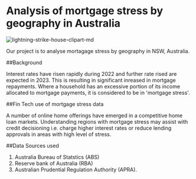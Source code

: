 # Analysis of mortgage stress by geography in Australia


![lightning-strike-house-clipart-md](https://user-images.githubusercontent.com/119761709/217181369-51061235-c5c3-4efc-9c4a-85b3a8e82045.png)

Our project is to analyse mortagage stress by geography in NSW, Australia. 

##Background

Interest rates have risen rapidly during 2022 and further rate rised are expected in 2023.  This is resulting in significant inreased in mortgage repayments.  Where a household has an excessive portion of its income allocated to mortgage payments, it is considered to be in 'mortgage stress'.

##Fin Tech use of mortgage stress data

A number of online home offerings have emerged in a competitive home loan markets.  Understanding regions with mortgage stress may assist with credit decisioning i.e. charge higher interest rates or reduce lending approvals in areas with high level of stress. 

##Data Sources used

1)  Australia Bureau of Statstics (ABS)
2)  Reserve bank of Australia (RBA)
3)  Australian Prudential Regulation Authority (APRA).

